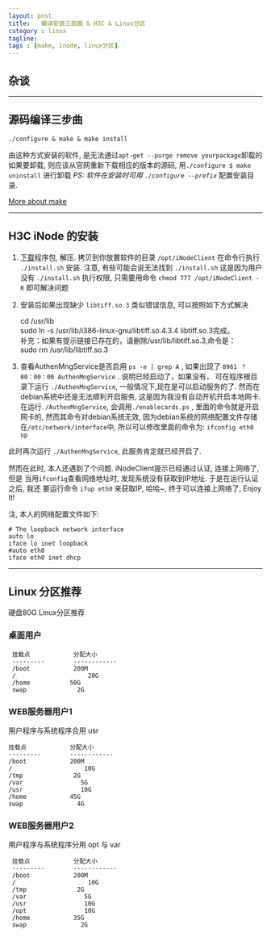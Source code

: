 ```yaml
---
layout: post
title:   编译安装三部曲 & H3C & Linux分区
category : linux
tagline:  
tags : [make, inode, linux分区]
---
```


## 杂谈

-----------------

## 源码编译三步曲

    ./configure & make & make install

由这种方式安装的软件, 是无法通过`apt-get --purge remove yourpackage`卸载的
如果要卸载, 则应该从官网重新下载相应的版本的源码, 用`./configure $ make uninstall` 进行卸载
*PS: 软件在安装时可用 `./configure --prefix`* 配置安装目录.

[More about make](http://lamp.linux.gov.cn/Linux/inside_config_compile_install.html)

----------------

## H3C iNode 的安装

1. [下载](http://helpdesk.sysu.edu.cn/download)程序包, 解压.
拷贝到你放置软件的目录 `/opt/iNodeClient` 在命令行执行 `./install.sh` 安装. 注意, 有些可能会说无法找到 `./install.sh`
这是因为用户没有 `./install.sh` 执行权限, 只需要用命令 `chmod 777 /opt/iNodeClient -R` 即可解决问题

2. 安装后如果出现缺少 `libtiff.so.3` 类似错误信息,  可以按照如下方式解决
    
    cd /usr/lib   
    sudo ln -s /usr/lib/i386-linux-gnu/libtiff.so.4.3.4 libtiff.so.3完成。   
    补充：如果有提示链接已存在的，请删除/usr/lib/libtiff.so.3,命令是：   
    sudo rm /usr/lib/libtiff.so.3

3. 查看AuthenMngService是否启用 `ps -e | grep A` , 如果出现了
`8961 ？ 00：00：00 AuthenMngService` .  说明已经启动了，如果没有，
可在程序根目录下运行  `./AuthenMngService`, 一般情况下,现在是可以启动服务的了.
然而在debian系统中还是无法顺利开启服务, 这是因为我没有自动开机开启本地网卡. 
在运行`./AuthenMngService`, 会调用`./enablecards.ps` , 里面的命令就是开启
网卡的, 然而其命令对debian系统无效, 因为debian系统的网络配置文件存储在`/etc/network/interface`中,
所以可以修改里面的命令为: `ifconfig eth0 up`

此时再次运行 `./AuthenMngService`, 此服务肯定就已经开启了.

然而在此时, 本人还遇到了个问题. iNodeClient提示已经通过认证, 连接上网络了, 但是
当用`ifconfig`查看网络地址时, 发现系统没有获取到IP地址. 于是在运行认证之后, 我还
要运行命令 `ifup eth0` 来获取IP, 哈哈~, 终于可以连接上网络了, Enjoy It!

注, 本人的网络配置文件如下:

    # The loopback network interface
    auto lo
    iface lo inet loopback
    #auto eth0
    iface eth0 inet dhcp


------------------

## Linux 分区推荐
硬盘80G Linux分区推荐

### 桌面用户

     挂载点            分配大小
     ---------        ------------
     /boot            200M
     /                    20G
     /home           50G
     swap              2G

### WEB服务器用户1
用户程序与系统程序合用 usr

    挂载点            分配大小
    ---------        ------------
    /boot            200M
    /                    10G
    /tmp              2G
    /var                5G
    /usr                10G
    /home            45G
    swap               4G


### WEB服务器用户2
用户程序与系统程序分用 opt 与 var

     挂载点            分配大小
     ---------        ------------
     /boot            200M
     /                    10G
     /tmp              2G
     /var                5G
     /usr                10G
     /opt                10G
     /home            35G
     swap               2G